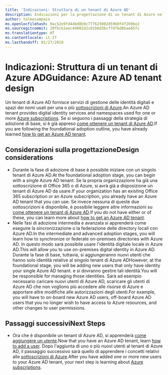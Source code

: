 ```yaml
---
title: 'Indicazioni: Struttura di un tenant di Azure AD'
description: Indicazioni per la progettazione di un tenant di Azure nell'ambito di una strategia di adozione del cloud di base
author: telmosampaio
ms.openlocfilehash: 9ac52e9fd44bd8b9c777625002d5960f4f269be2
ms.sourcegitcommit: 29fbcb1eec44802d2c01b6d3bcf7d7bd0bae65fc
ms.translationtype: HT
ms.contentlocale: it-IT
ms.lasthandoff: 02/27/2018
---
```

# <a name="guidance-azure-ad-tenant-design"></a><span data-ttu-id="fd6ed-103">Indicazioni: Struttura di un tenant di Azure AD</span><span class="sxs-lookup"><span data-stu-id="fd6ed-103">Guidance: Azure AD tenant design</span></span>

<span data-ttu-id="fd6ed-104">Un tenant di Azure AD fornisce servizi di gestione delle identità digitali e spazi dei nomi usati per una o più [sottoscrizioni di Azure](subscription-explainer.md).</span><span class="sxs-lookup"><span data-stu-id="fd6ed-104">An Azure AD tenant provides digital identity services and namespaces used for one or more [Azure subscriptions](subscription-explainer.md).</span></span> <span data-ttu-id="fd6ed-105">Se si seguono i passaggi della strategia di adozione di base, si è già appreso [come ottenere un tenant di Azure AD][how-to-get-aad-tenant].</span><span class="sxs-lookup"><span data-stu-id="fd6ed-105">If you are following the foundational adoption outline, you have already learned [how to get an Azure AD tenant][how-to-get-aad-tenant].</span></span> 

## <a name="design-considerations"></a><span data-ttu-id="fd6ed-106">Considerazioni sulla progettazione</span><span class="sxs-lookup"><span data-stu-id="fd6ed-106">Design considerations</span></span>

- <span data-ttu-id="fd6ed-107">Durante la fase di adozione di base è possibile iniziare con un singolo tenant di Azure AD.</span><span class="sxs-lookup"><span data-stu-id="fd6ed-107">At the foundational adoption stage, you can begin with a single Azure AD tenant.</span></span> <span data-ttu-id="fd6ed-108">Se la propria organizzazione ha già una sottoscrizione di Office 365 o di Azure, si avrà già a disposizione un tenant di Azure AD da usare.</span><span class="sxs-lookup"><span data-stu-id="fd6ed-108">If your organization has an existing Office 365 subscription or an Azure subscription, you already have an Azure AD tenant that you can use.</span></span> <span data-ttu-id="fd6ed-109">Se invece nessuna di queste due sottoscrizioni è disponibile, è possibile leggere altre informazioni su [come ottenere un tenant di Azure AD][how-to-get-aad-tenant].</span><span class="sxs-lookup"><span data-stu-id="fd6ed-109">If you do not have either or of these, you can learn more about [how to get an Azure AD tenant][how-to-get-aad-tenant].</span></span> 
- <span data-ttu-id="fd6ed-110">Nelle fasi di adozione intermedia e avanzata si apprenderà come eseguire la sincronizzazione o la federazione delle directory locali con Azure AD.</span><span class="sxs-lookup"><span data-stu-id="fd6ed-110">In the intermediate and advanced adoption stages, you will learn how to synchronize or federate on-premises directories with Azure AD.</span></span> <span data-ttu-id="fd6ed-111">In questo modo sarà possibile usare l'identità digitale locale in Azure AD.</span><span class="sxs-lookup"><span data-stu-id="fd6ed-111">This will allow you to use on-premises digital identity in Azure AD.</span></span> <span data-ttu-id="fd6ed-112">Durante la fase di base, tuttavia, si aggiungeranno nuovi utenti che hanno solo identità relative al singolo tenant di Azure AD</span><span class="sxs-lookup"><span data-stu-id="fd6ed-112">However, at the foundational stage, you will be adding new users that only have identity your single Azure AD tenant.</span></span> <span data-ttu-id="fd6ed-113">e si dovranno gestire tali identità.</span><span class="sxs-lookup"><span data-stu-id="fd6ed-113">You will be responsible for managing those identities.</span></span> <span data-ttu-id="fd6ed-114">Sarà ad esempio necessario caricare nuovi utenti di Azure AD, scaricare gli utenti di Azure AD che non vogliono più accedere alle risorse di Azure e apportare altre modifiche alle autorizzazioni degli utenti.</span><span class="sxs-lookup"><span data-stu-id="fd6ed-114">For example, you will have to on-board new Azure AD users, off-board Azure AD users that you no longer wish to have access to Azure resources, and other changes to user permissions.</span></span>

## <a name="next-steps"></a><span data-ttu-id="fd6ed-115">Passaggi successivi</span><span class="sxs-lookup"><span data-stu-id="fd6ed-115">Next Steps</span></span>

* <span data-ttu-id="fd6ed-116">Ora che è disponibile un tenant di Azure AD, si apprenderà [come aggiungere un utente][azure-ad-add-user].</span><span class="sxs-lookup"><span data-stu-id="fd6ed-116">Now that you have an Azure AD tenant, learn [how to add a user][azure-ad-add-user].</span></span> <span data-ttu-id="fd6ed-117">Dopo l'aggiunta di uno o più nuovi utenti al tenant di Azure AD, il passaggio successivo sarà quello di apprendere i concetti relativi alle [sottoscrizioni di Azure](subscription-explainer.md).</span><span class="sxs-lookup"><span data-stu-id="fd6ed-117">After you have added one or more new users to your Azure AD tenant, your next step is learning about [Azure subscriptions](subscription-explainer.md).</span></span>

<!-- Links -->

[azure-ad-add-user]: /azure/active-directory/add-users-azure-active-directory?toc=/azure/architecture/cloud-adoption-guide/toc.json
[docs-manage-azure-ad]: /azure/active-directory/active-directory-administer?toc=/azure/architecture/cloud-adoption-guide/toc.json
[docs-tenant]: /azure/active-directory/develop/active-directory-howto-tenant?toc=/azure/architecture/cloud-adoption-guide/toc.json
[docs-associate-subscription]: /azure/active-directory/active-directory-how-subscriptions-associated-directory?toc=/azure/architecture/cloud-adoption-guide/toc.json
[how-to-get-aad-tenant]: /azure/active-directory/develop/active-directory-howto-tenant?toc=/azure/architecture/cloud-adoption-guide/toc.json
